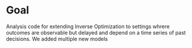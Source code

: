 # Goal

Analysis code for extending Inverse Optimization to settings whrere outcomes are observable but delayed and depend on a time series of past decisions. We added multiple new models



